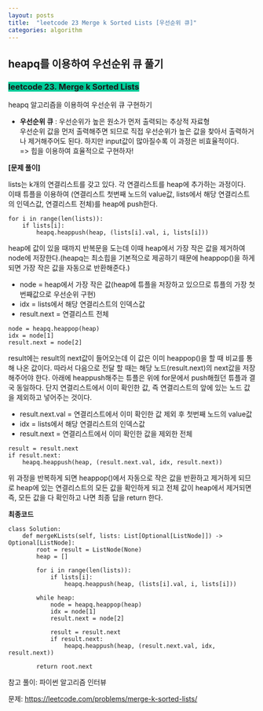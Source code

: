 ```yaml
---
layout: posts
title:  "leetcode 23 Merge k Sorted Lists [우선순위 큐]"
categories: algorithm
---
```


## heapq를 이용하여 우선순위 큐 풀기

### <span style="background-color: #00CC99">leetcode 23. Merge k Sorted Lists</span>  

heapq 알고리즘을 이용하여 우선순위 큐 구현하기  

* **우선순위 큐** : 우선순위가 높은 원소가 먼저 출력되는 추상적 자료형  
  우선순위 값을 먼저 출력해주면 되므로 직접 우선순위가 높은 값을 찾아서 출력하거나 제거해주어도 된다. 하지만 input값이 많아질수록 이 과정은 비효율적이다.  
  => 힙을 이용하여 효율적으로 구현하자!  

**[문제 풀이]**  

lists는 k개의 연결리스트를 갖고 있다. 각 연결리스트를 heap에 추가하는 과정이다.  
이때 튜플을 이용하여 (연결리스트 첫번째 노드의 value값, lists에서 해당 연결리스트의 인덱스값, 연결리스트 전체)를 heap에 push한다.
```
for i in range(len(lists)):
    if lists[i]:
        heapq.heappush(heap, (lists[i].val, i, lists[i]))
```


heap에 값이 있을 때까지 반복문을 도는데 이때 heap에서 가장 작은 값을 제거하여 node에 저장한다.(heapq는 최소힙을 기본적으로 제공하기 때문에 heappop()을 하게 되면 가장 작은 값을 자동으로 반환해준다.)  
* node = heap에서 가장 작은 값(heap에 튜플을 저장하고 있으므로 튜플의 가장 첫번째값으로 우선순위 구현)  
* idx = lists에서 해당 연결리스트의 인덱스값   
* result.next = 연결리스트 전체  


```
node = heapq.heappop(heap)
idx = node[1]
result.next = node[2]
```


result에는 result의 next값이 들어오는데 이 값은 이미 heappop()을 할 때 비교를 통해 나온 값이다. 따라서 다음으로 전달 할 때는 해당 노드(result.next)의 next값을 저장해주어야 한다. 아래에 heappush해주는 튜플은 위에 for문에서 push해줬던 튜플과 결국 동일하다. 단지 연결리스트에서 이미 확인한 값, 즉 연결리스트의 앞에 있는 노드 값을 제외하고 넣어주는 것이다.
* result.next.val = 연결리스트에서 이미 확인한 값 제외 후 첫번째 노드의 value값
* idx = lists에서 해당 연결리스트의 인덱스값   
* result.next = 연결리스트에서 이미 확인한 값을 제외한 전체  


```
result = result.next
if result.next:
    heapq.heappush(heap, (result.next.val, idx, result.next))
```


위 과정을 반복하게 되면 heappop()에서 자동으로 작은 값을 반환하고 제거하게 되므로 heap에 있는 연결리스트의 모든 값을 확인하게 되고 전체 값이 heap에서 제거되면 즉, 모든 값을 다 확인하고 나면 최종 답을 return 한다. 



**최종코드**

```
class Solution:
    def mergeKLists(self, lists: List[Optional[ListNode]]) -> Optional[ListNode]:
        root = result = ListNode(None)
        heap = []
        
        for i in range(len(lists)):
            if lists[i]:
                heapq.heappush(heap, (lists[i].val, i, lists[i]))
        
        while heap:
            node = heapq.heappop(heap)
            idx = node[1]
            result.next = node[2]
            
            result = result.next
            if result.next:
                heapq.heappush(heap, (result.next.val, idx, result.next))
                
        return root.next
```

참고 풀이: 파이썬 알고리즘 인터뷰




문제: https://leetcode.com/problems/merge-k-sorted-lists/


